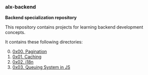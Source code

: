 ### alx-backend

__Backend specialization repository__

This repository contains projects for learning backend development concepts.

It contains these following directories:

0. [0x00. Pagination](https://github.com/8srael/alx-backend/tree/master/0x00-pagination)
1. [0x01. Caching](https://github.com/8srael/alx-backend/tree/master/0x01-caching)
2. [0x02. i18n](https://github.com/8srael/alx-backend/tree/master/0x02-i18n)
3. [0x03. Queuing System in JS](https://github.com/8srael/alx-backend/tree/master/0x03-queuing_system_in_js)
